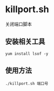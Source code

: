 # killport.sh

关闭端口脚本

## 安装相关工具

```shell script
yum install lsof -y
```

## 使用方法

```shell script
./killport.sh 端口号
```